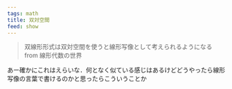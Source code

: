 ```yaml
---
tags: math
title: 双対空間
feed: show
---
```

>双線形形式は双対空間を使うと線形写像として考えられるようになる
>from 線形代数の世界

あー確かにこれはえらいな．何となく似ている感じはあるけどどうやったら線形写像の言葉で書けるのかと思ったらこういうことか